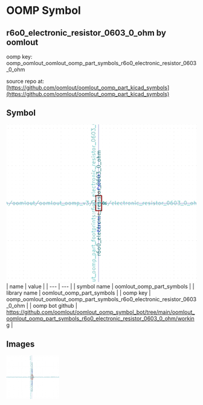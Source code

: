 # OOMP Symbol  
## r6o0_electronic_resistor_0603_0_ohm  by oomlout  
  
oomp key: oomp_oomlout_oomlout_oomp_part_symbols_r6o0_electronic_resistor_0603_0_ohm  
  
source repo at: [https://github.com/oomlout/oomlout_oomp_part_kicad_symbols](https://github.com/oomlout/oomlout_oomp_part_kicad_symbols)  
## Symbol  
  
[![working.png](working_600.png)](working.png)  
| name | value | 
| --- | --- | 
| symbol name | oomlout_oomp_part_symbols | 
| library name | oomlout_oomp_part_symbols | 
| oomp key | oomp_oomlout_oomlout_oomp_part_symbols_r6o0_electronic_resistor_0603_0_ohm | 
| oomp bot github | https://github.com/oomlout/oomlout_oomp_symbol_bot/tree/main/oomlout_oomlout_oomp_part_symbols_r6o0_electronic_resistor_0603_0_ohm/working | 
## Images  
  
[![working.png](working_140.png)](working.png)  

